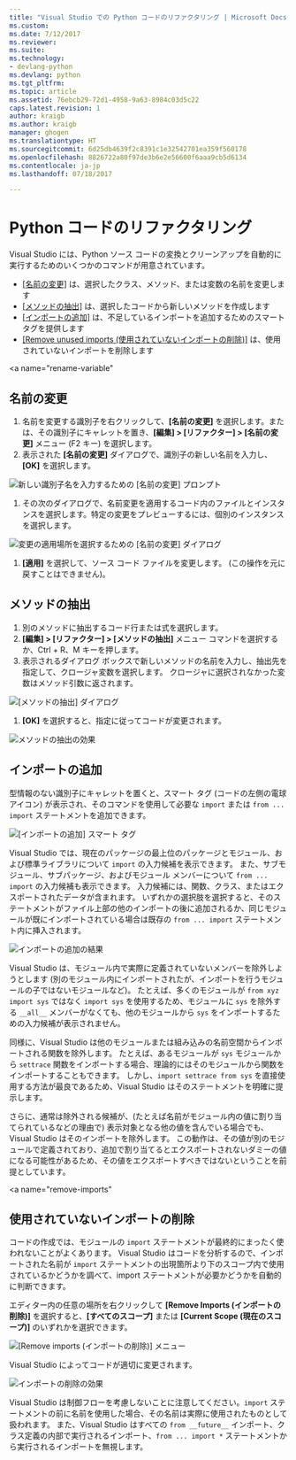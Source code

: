 ```yaml
---
title: "Visual Studio での Python コードのリファクタリング | Microsoft Docs"
ms.custom: 
ms.date: 7/12/2017
ms.reviewer: 
ms.suite: 
ms.technology:
- devlang-python
ms.devlang: python
ms.tgt_pltfrm: 
ms.topic: article
ms.assetid: 76ebcb29-72d1-4958-9a63-8984c03d5c22
caps.latest.revision: 1
author: kraigb
ms.author: kraigb
manager: ghogen
ms.translationtype: HT
ms.sourcegitcommit: 6d25db4639f2c8391c1e32542701ea359f560178
ms.openlocfilehash: 8826722a80f97de3b6e2e56600f6aaa9cb5d6134
ms.contentlocale: ja-jp
ms.lasthandoff: 07/18/2017

---
```


# <a name="refactoring-python-code"></a>Python コードのリファクタリング

Visual Studio には、Python ソース コードの変換とクリーンアップを自動的に実行するためのいくつかのコマンドが用意されています。

- [[名前の変更]](#rename) は、選択したクラス、メソッド、または変数の名前を変更します
- [[メソッドの抽出]](#extract-method) は、選択したコードから新しいメソッドを作成します
- [[インポートの追加]](#add-import) は、不足しているインポートを追加するためのスマート タグを提供します
- [[Remove unused imports (使用されていないインポートの削除)]](#remove-imports) は、使用されていないインポートを削除します

<a name="rename-variable"</a>
## <a name="rename"></a>名前の変更

1. 名前を変更する識別子を右クリックして、**[名前の変更]** を選択します。または、その識別子にキャレットを置き、**[編集] > [リファクター] > [名前の変更]** メニュー (F2 キー) を選択します。
1. 表示された **[名前の変更]** ダイアログで、識別子の新しい名前を入力し、**[OK]** を選択します。

  ![新しい識別子名を入力するための [名前の変更] プロンプト](media/code-refactor-rename-1.png)

1. その次のダイアログで、名前変更を適用するコード内のファイルとインスタンスを選択します。特定の変更をプレビューするには、個別のインスタンスを選択します。

  ![変更の適用場所を選択するための [名前の変更] ダイアログ](media/code-refactor-rename-2.png)

1. **[適用]** を選択して、ソース コード ファイルを変更します。 (この操作を元に戻すことはできません)。

## <a name="extract-method"></a>メソッドの抽出

1. 別のメソッドに抽出するコード行または式を選択します。
1. **[編集] > [リファクター] > [メソッドの抽出]** メニュー コマンドを選択するか、Ctrl + R、M キーを押します。
1. 表示されるダイアログ ボックスで新しいメソッドの名前を入力し、抽出先を指定して、クロージャ変数を選択します。 クロージャに選択されなかった変数はメソッド引数に返されます。

  ![[メソッドの抽出] ダイアログ](media/code-refactor-extract-method-1.png)

1. **[OK]** を選択すると、指定に従ってコードが変更されます。

  ![メソッドの抽出の効果](media/code-refactor-extract-method-2.png)

## <a name="add-import"></a>インポートの追加

型情報のない識別子にキャレットを置くと、スマート タグ (コードの左側の電球アイコン) が表示され、そのコマンドを使用して必要な `import` または `from ... import` ステートメントを追加できます。

![[インポートの追加] スマート タグ](media/code-refactor-add-import-1.png)

Visual Studio では、現在のパッケージの最上位のパッケージとモジュール、および標準ライブラリについて `import` の入力候補を表示できます。 また、サブモジュール、サブパッケージ、およびモジュール メンバーについて `from ... import` の入力候補も表示できます。 入力候補には、関数、クラス、またはエクスポートされたデータが含まれます。 いずれかの選択肢を選択すると、そのステートメントがファイル上部の他のインポートの後に追加されるか、同じモジュールが既にインポートされている場合は既存の `from ... import` ステートメント内に挿入されます。

![インポートの追加の結果](media/code-refactor-add-import-2.png)

Visual Studio は、モジュール内で実際に定義されていないメンバーを除外しようとします (別のモジュール内にインポートされたが、インポートを行うモジュールの子ではないモジュールなど)。 たとえば、多くのモジュールが `from xyz import sys` ではなく `import sys` を使用するため、モジュールに `sys` を除外する `__all__` メンバーがなくても、他のモジュールから `sys` をインポートするための入力候補が表示されません。

同様に、Visual Studio は他のモジュールまたは組み込みの名前空間からインポートされる関数を除外します。 たとえば、あるモジュールが `sys` モジュールから `settrace` 関数をインポートする場合、理論的にはそのモジュールから関数をインポートすることもできます。 しかし、`import settrace from sys` を直接使用する方法が最良であるため、Visual Studio はそのステートメントを明確に提示します。

さらに、通常は除外される候補が、(たとえば名前がモジュール内の値に割り当てられているなどの理由で) 表示対象となる他の値を含んでいる場合でも、Visual Studio はそのインポートを除外します。 この動作は、その値が別のモジュールで定義されており、追加で割り当てるとエクスポートされないダミーの値になる可能性があるため、その値をエクスポートすべきではないということを前提としています。

<a name="remove-imports"</a>
## <a name="remove-unused-imports"></a>使用されていないインポートの削除

コードの作成では、モジュールの `import` ステートメントが最終的にまったく使われないことがよくあります。 Visual Studio はコードを分析するので、インポートされた名前が `import` ステートメントの出現箇所より下のスコープ内で使用されているかどうかを調べて、import ステートメントが必要かどうかを自動的に判断できます。

エディター内の任意の場所を右クリックして **[Remove Imports (インポートの削除)]** を選択すると、**[すべてのスコープ]** または **[Current Scope (現在のスコープ)]** のいずれかを選択できます。

![[Remove imports (インポートの削除)] メニュー](media/code-refactor-remove-imports-1.png)

Visual Studio によってコードが適切に変更されます。

![インポートの削除の効果](media/code-refactor-remove-imports-2.png)

Visual Studio は制御フローを考慮しないことに注意してください。`import` ステートメントの前に名前を使用した場合、その名前は実際に使用されたものとして扱われます。 また、Visual Studio はすべての `from __future__` インポート、クラス定義の内部で実行されるインポート、`from ... import *` ステートメントから実行されるインポートを無視します。
